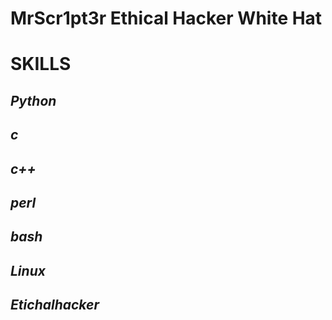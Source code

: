 # **MrScr1pt3r Ethical Hacker White Hat**
# **SKILLS**
## *Python*
## *c*
## *c++*
## *perl*
## *bash*
## *Linux*
## *Etichalhacker*
